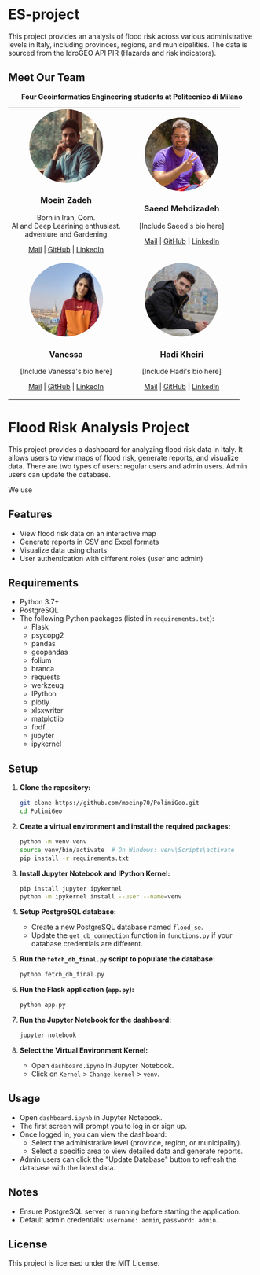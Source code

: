 # ES-project
<p>This project provides an analysis of flood risk across various administrative levels in Italy, including provinces, regions, and municipalities. The data is sourced from the IdroGEO API PIR (Hazards and risk indicators).</p>

## Meet Our Team

<p align="center">
    <strong>Four Geoinformatics Engineering students at Politecnico di Milano</strong>
</p>

<table align="center" style="width:100%" >
  <tr>
    <td style="text-align:center; width:50%">
      <img src="images/moein.jpg" alt="Moein Zadeh" style="width: 150px; height: 150px; border-radius: 50%;" />
      <h3>Moein Zadeh</h3>
									<p>
										Born in Iran, Qom.<br>
										AI and Deep Learining enthusiast.<br>
										adventure and Gardening
									</p>
      <p>
          <a href="mailto:seyed.peyghambar@mail.polimi.it"><i class="fas fa-envelope"></i> Mail</a> |
          <a href="https://github.com/moeinp70" target="_blank"><i class="fab fa-github"></i> GitHub</a> |
          <a href="https://www.linkedin.com/in/moein-peyghambarzadeh/" target="_blank"><i class="fab fa-linkedin"></i> LinkedIn</a>
      </p>
    </td>
    <td style="text-align:center; width:50%">
      <img src="images/saeid.jpg" alt="Saeed Mehdizadeh" style="width: 150px; height: 150px; border-radius: 50%;" />
      <h3>Saeed Mehdizadeh</h3>
      <p>[Include Saeed's bio here]</p>
      <p>
          <a href="mailto:saeed.mehdizadeh@mail.polimi.it"><i class="fas fa-envelope"></i> Mail</a> |
          <a href="https://github.com/saeedmehdizadeh" target="_blank"><i class="fab fa-github"></i> GitHub</a> |
          <a href="https://www.linkedin.com/in/saeed-mehdizadeh/" target="_blank"><i class="fab fa-linkedin"></i> LinkedIn</a>
      </p>
    </td>
  </tr>
  <tr>
    <td style="text-align:center; width:50%">
      <img src="images/vanessa.jpg" alt="Vanessa" style="width: 150px; height: 150px; border-radius: 50%;" />
      <h3>Vanessa</h3>
      <p>[Include Vanessa's bio here]</p>
      <p>
          <a href="mailto:vanessa@mail.polimi.it"><i class="fas fa-envelope"></i> Mail</a> |
          <a href="https://github.com/vanessa" target="_blank"><i class="fab fa-github"></i> GitHub</a> |
          <a href="https://www.linkedin.com/in/vanessa/" target="_blank"><i class="fab fa-linkedin"></i> LinkedIn</a>
      </p>
    </td>
    <td style="text-align:center; width:50%">
      <img src="images/hadi.jpg" alt="Hadi Kheiri" style="width: 150px; height: 150px; border-radius: 50%;" />
      <h3>Hadi Kheiri</h3>
      <p>[Include Hadi's bio here]</p>
      <p>
          <a href="mailto:hadi.kheiri@mail.polimi.it"><i class="fas fa-envelope"></i> Mail</a> |
          <a href="https://github.com/Hadikheiri" target="_blank"><i class="fab fa-github"></i> GitHub</a> |
          <a href="https://www.linkedin.com/in/hadi-kheiri" target="_blank"><i class="fab fa-linkedin"></i> LinkedIn</a>
      </p>
    </td>
  </tr>
</table>

# Flood Risk Analysis Project

This project provides a dashboard for analyzing flood risk data in Italy. It allows users to view maps of flood risk, generate reports, and visualize data. There are two types of users: regular users and admin users. Admin users can update the database. 

We use 

## Features

- View flood risk data on an interactive map
- Generate reports in CSV and Excel formats
- Visualize data using charts
- User authentication with different roles (user and admin)

## Requirements

- Python 3.7+
- PostgreSQL
- The following Python packages (listed in `requirements.txt`):
  - Flask
  - psycopg2
  - pandas
  - geopandas
  - folium
  - branca
  - requests
  - werkzeug
  - IPython
  - plotly
  - xlsxwriter
  - matplotlib
  - fpdf
  - jupyter
  - ipykernel

## Setup

1. **Clone the repository:**

    ```bash
    git clone https://github.com/moeinp70/PolimiGeo.git
    cd PolimiGeo
    ```

2. **Create a virtual environment and install the required packages:**

    ```bash
    python -m venv venv
    source venv/bin/activate  # On Windows: venv\Scripts\activate
    pip install -r requirements.txt
    ```

3. **Install Jupyter Notebook and IPython Kernel:**

    ```bash
    pip install jupyter ipykernel
    python -m ipykernel install --user --name=venv
    ```

4. **Setup PostgreSQL database:**

    - Create a new PostgreSQL database named `flood_se`.
    - Update the `get_db_connection` function in `functions.py` if your database credentials are different.

5. **Run the `fetch_db_final.py` script to populate the database:**

    ```bash
    python fetch_db_final.py
    ```

6. **Run the Flask application (`app.py`):**

    ```bash
    python app.py
    ```

7. **Run the Jupyter Notebook for the dashboard:**

    ```bash
    jupyter notebook
    ```

8. **Select the Virtual Environment Kernel:**

    - Open `dashboard.ipynb` in Jupyter Notebook.
    - Click on `Kernel` > `Change kernel` > `venv`.

## Usage

- Open `dashboard.ipynb` in Jupyter Notebook.
- The first screen will prompt you to log in or sign up.
- Once logged in, you can view the dashboard:
  - Select the administrative level (province, region, or municipality).
  - Select a specific area to view detailed data and generate reports.
- Admin users can click the "Update Database" button to refresh the database with the latest data.

## Notes

- Ensure PostgreSQL server is running before starting the application.
- Default admin credentials: `username: admin`, `password: admin`.

## License

This project is licensed under the MIT License.
